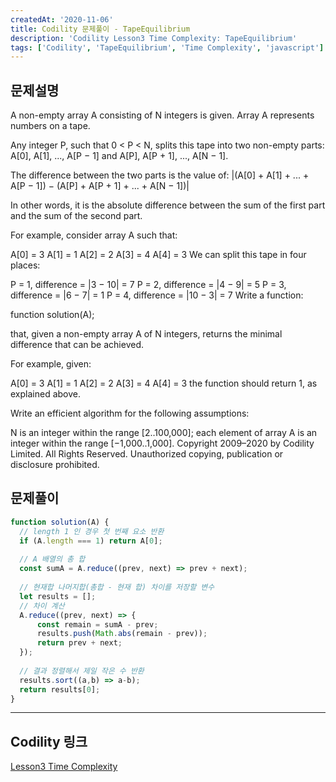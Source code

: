```yaml
---
createdAt: '2020-11-06'
title: Codility 문제풀이 - TapeEquilibrium
description: 'Codility Lesson3 Time Complexity: TapeEquilibrium'
tags: ['Codility', 'TapeEquilibrium', 'Time Complexity', 'javascript']
---
```


## 문제설명
A non-empty array A consisting of N integers is given. Array A represents numbers on a tape.

Any integer P, such that 0 < P < N, splits this tape into two non-empty parts: A[0], A[1], ..., A[P − 1] and A[P], A[P + 1], ..., A[N − 1].

The difference between the two parts is the value of: |(A[0] + A[1] + ... + A[P − 1]) − (A[P] + A[P + 1] + ... + A[N − 1])|

In other words, it is the absolute difference between the sum of the first part and the sum of the second part.

For example, consider array A such that:

  A[0] = 3
  A[1] = 1
  A[2] = 2
  A[3] = 4
  A[4] = 3
We can split this tape in four places:

P = 1, difference = |3 − 10| = 7
P = 2, difference = |4 − 9| = 5
P = 3, difference = |6 − 7| = 1
P = 4, difference = |10 − 3| = 7
Write a function:

function solution(A);

that, given a non-empty array A of N integers, returns the minimal difference that can be achieved.

For example, given:

  A[0] = 3
  A[1] = 1
  A[2] = 2
  A[3] = 4
  A[4] = 3
the function should return 1, as explained above.

Write an efficient algorithm for the following assumptions:

N is an integer within the range [2..100,000];
each element of array A is an integer within the range [−1,000..1,000].
Copyright 2009–2020 by Codility Limited. All Rights Reserved. Unauthorized copying, publication or disclosure prohibited.

## 문제풀이
```javascript
function solution(A) {
  // length 1 인 경우 첫 번째 요소 반환
  if (A.length === 1) return A[0];
  
  // A 배열의 총 합
  const sumA = A.reduce((prev, next) => prev + next);
  
  // 현재합 나머지합(총합 - 현재 합) 차이를 저장할 변수
  let results = [];
  // 차이 계산
  A.reduce((prev, next) => {
      const remain = sumA - prev;
      results.push(Math.abs(remain - prev));
      return prev + next;
  });
  
  // 결과 정렬해서 제일 작은 수 반환
  results.sort((a,b) => a-b);
  return results[0];
}
```  

---

## Codility 링크
<a href="https://app.codility.com/programmers/lessons/3-time_complexity/" target="_blank">Lesson3 Time Complexity</a>
